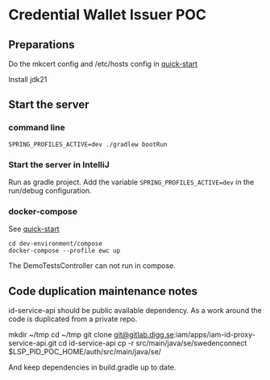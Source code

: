 # Credential Wallet Issuer POC

## Preparations

Do the mkcert config and /etc/hosts config in [quick-start](../dev-environment/compose/quick-start.md)

Install jdk21

## Start the server

### command line

```
SPRING_PROFILES_ACTIVE=dev ./gradlew bootRun
```

### Start the server in IntelliJ

Run as gradle project. Add the variable `SPRING_PROFILES_ACTIVE=dev` in the run/debug configuration.

### docker-compose

See [quick-start](../dev-environment/compose/quick-start.md)
```
cd dev-environment/compose
docker-compose --profile ewc up
```
The DemoTestsController can not run in compose.

## Code duplication maintenance notes

id-service-api should be public available dependency. As a work around the code is duplicated from a private repo.

mkdir ~/tmp
cd ~/tmp
git clone <git@gitlab.digg.se>:iam/apps/iam-id-proxy-service-api.git
cd id-service-api
cp -r  src/main/java/se/swedenconnect $LSP_PID_POC_HOME/auth/src/main/java/se/

And keep dependencies in build.gradle up to date.
